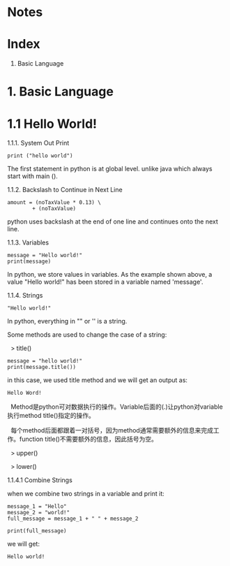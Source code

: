 
# Notes

# Index

1. Basic Language

# 1. Basic Language 

# 1.1 Hello World!

1.1.1. System Out Print

	print ("hello world")

The first statement in python is at global level. 
	unlike java which always start with main ().

1.1.2. Backslash to Continue in Next Line

	amount = (noTaxValue * 0.13) \ 
			+ (noTaxValue)
			
python uses backslash at the end of one line and continues onto the next line.

1.1.3. Variables 

	message = "Hello world!"
	print(message)
	
In python, we store values in variables. 
As the example shown above, a value "Hello world!" has been stored in a variable named 'message'.

1.1.4. Strings

	"Hello world!"
	
In python, everything in "" or '' is a string.

Some methods are used to change the case of a string:

   > title() 
   
	message = "hello world!"
	print(message.title())
	
   in this case, we used title method and we will get an output as:
   
   	Hello Word!

   Method是python可对数据执行的操作。Variable后面的(.)让python对variable执行method title()指定的操作。
   
   每个method后面都跟着一对括号，因为method通常需要额外的信息来完成工作。function title()不需要额外的信息，因此括号为空。

   > upper()
   
   > lower()
   
   
1.1.4.1 Combine Strings

when we combine two strings in a variable and print it:

	message_1 = "Hello"
	message_2 = "world!"
	full_message = message_1 + " " + message_2
	
	print(full_message)
	
  we will get:
  
  	Hello world!
	

